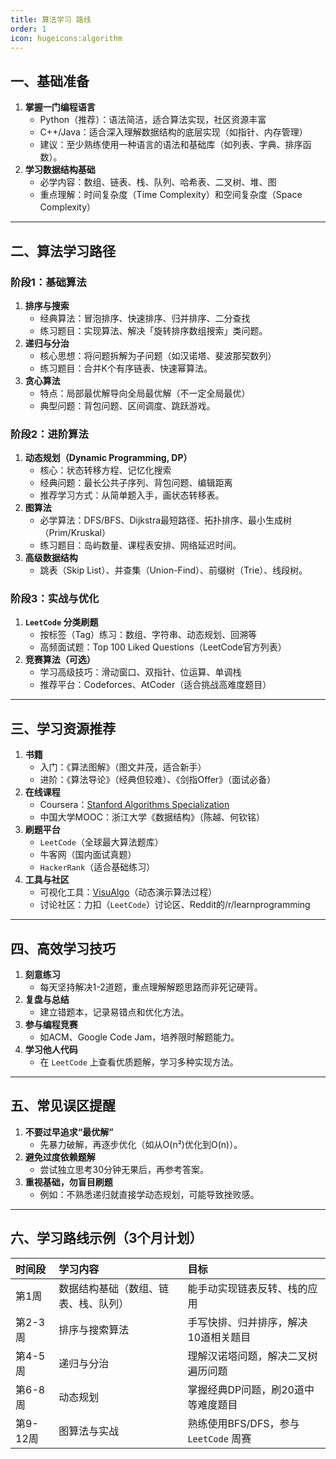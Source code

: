 ```yaml
---
title: 算法学习 路线
order: 1
icon: hugeicons:algorithm
---
```


## 一、基础准备

1. **掌握一门编程语言**
   - Python（推荐）：语法简洁，适合算法实现，社区资源丰富
   - C++/Java：适合深入理解数据结构的底层实现（如指针、内存管理）
   - 建议：至少熟练使用一种语言的语法和基础库（如列表、字典、排序函数）。
2. **学习数据结构基础**
   - 必学内容：数组、链表、栈、队列、哈希表、二叉树、堆、图
   - 重点理解：时间复杂度（Time Complexity）和空间复杂度（Space Complexity）

------

## 二、算法学习路径

### 阶段1：基础算法

1. **排序与搜索**
   - 经典算法：冒泡排序、快速排序、归并排序、二分查找
   - 练习题目：实现算法、解决「旋转排序数组搜索」类问题。
2. **递归与分治**
   - 核心思想：将问题拆解为子问题（如汉诺塔、斐波那契数列）
   - 练习题目：合并K个有序链表、快速幂算法。
3. **贪心算法**
   - 特点：局部最优解导向全局最优解（不一定全局最优）
   - 典型问题：背包问题、区间调度、跳跃游戏。

### 阶段2：进阶算法

1. **动态规划（Dynamic Programming, DP）**
   - 核心：状态转移方程、记忆化搜索
   - 经典问题：最长公共子序列、背包问题、编辑距离
   - 推荐学习方式：从简单题入手，画状态转移表。
2. **图算法**
   - 必学算法：DFS/BFS、Dijkstra最短路径、拓扑排序、最小生成树（Prim/Kruskal）
   - 练习题目：岛屿数量、课程表安排、网络延迟时间。
3. **高级数据结构**
   - 跳表（Skip List）、并查集（Union-Find）、前缀树（Trie）、线段树。

### 阶段3：实战与优化

1. **`LeetCode` 分类刷题**
   - 按标签（Tag）练习：数组、字符串、动态规划、回溯等
   - 高频面试题：Top 100 Liked Questions（LeetCode官方列表）
2. **竞赛算法（可选）**
   - 学习高级技巧：滑动窗口、双指针、位运算、单调栈
   - 推荐平台：Codeforces、AtCoder（适合挑战高难度题目）

------

## 三、学习资源推荐

1. **书籍**
   - 入门：《算法图解》（图文并茂，适合新手）
   - 进阶：《算法导论》（经典但较难）、《剑指Offer》（面试必备）
2. **在线课程**
   - Coursera：[Stanford Algorithms Specialization](https://www.coursera.org/specializations/algorithms)
   - 中国大学MOOC：浙江大学《数据结构》（陈越、何钦铭）
3. **刷题平台**
   - `LeetCode`（全球最大算法题库）
   - 牛客网（国内面试真题）
   - `HackerRank`（适合基础练习）
4. **工具与社区**
   - 可视化工具：[VisuAlgo](https://visualgo.net/)（动态演示算法过程）
   - 讨论社区：力扣（`LeetCode`）讨论区、Reddit的/r/learnprogramming

------

## 四、高效学习技巧

1. **刻意练习**
   - 每天坚持解决1-2道题，重点理解解题思路而非死记硬背。
2. **复盘与总结**
   - 建立错题本，记录易错点和优化方法。
3. **参与编程竞赛**
   - 如ACM、Google Code Jam，培养限时解题能力。
4. **学习他人代码**
   - 在 `LeetCode` 上查看优质题解，学习多种实现方法。

------

## 五、常见误区提醒

1. **不要过早追求“最优解”**
   - 先暴力破解，再逐步优化（如从O(n²)优化到O(n)）。
2. **避免过度依赖题解**
   - 尝试独立思考30分钟无果后，再参考答案。
3. **重视基础，勿盲目刷题**
   - 例如：不熟悉递归就直接学动态规划，可能导致挫败感。

------

## 六、学习路线示例（3个月计划）

| 时间段   | 学习内容                             | 目标                                  |
| :------- | :----------------------------------- | :------------------------------------ |
| 第1周    | 数据结构基础（数组、链表、栈、队列） | 能手动实现链表反转、栈的应用          |
| 第2-3周  | 排序与搜索算法                       | 手写快排、归并排序，解决10道相关题目  |
| 第4-5周  | 递归与分治                           | 理解汉诺塔问题，解决二叉树遍历问题    |
| 第6-8周  | 动态规划                             | 掌握经典DP问题，刷20道中等难度题目    |
| 第9-12周 | 图算法与实战                         | 熟练使用BFS/DFS，参与 `LeetCode` 周赛 |